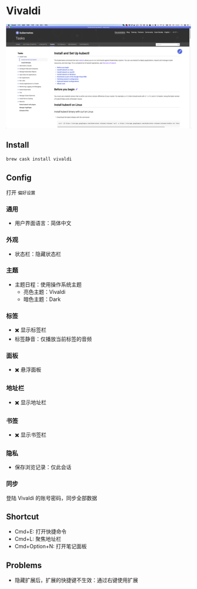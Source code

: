 # Vivaldi

![screenshot](./screenshot.png)

## Install

```sh
brew cask install vivaldi
```

## Config

打开 `偏好设置`

### 通用

* 用户界面语言：简体中文

### 外观

* 状态栏：隐藏状态栏

### 主题

* 主题日程：使用操作系统主题
    * 亮色主题：Vivaldi
    * 暗色主题：Dark

### 标签

* ✖️ 显示标签栏
* 标签静音：仅播放当前标签的音频

### 面板

* ✖️ 悬浮面板

### 地址栏

* ✖️ 显示地址栏

### 书签

* ✖️ 显示书签栏

### 隐私

* 保存浏览记录：仅此会话

### 同步

登陆 Vivaldi 的账号密码，同步全部数据

## Shortcut

* Cmd+E: 打开快捷命令
* Cmd+L: 聚焦地址栏
* Cmd+Option+N: 打开笔记面板

## Problems

* 隐藏扩展后，扩展的快捷键不生效：通过右键使用扩展
